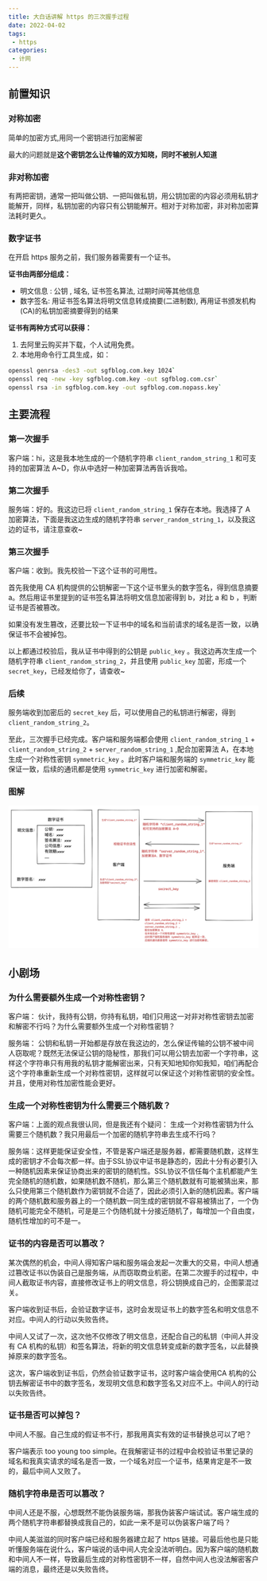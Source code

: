 ```yaml
---
title: 大白话讲解 https 的三次握手过程
date: 2022-04-02
tags:
 - https
categories:
 - 计网
---
```


## 前置知识

### 对称加密

简单的加密方式,用同一个密钥进行加密解密

最大的问题就是**这个密钥怎么让传输的双方知晓，同时不被别人知道**

### 非对称加密

有两把密钥，通常一把叫做公钥、一把叫做私钥，用公钥加密的内容必须用私钥才能解开，同样，私钥加密的内容只有公钥能解开。相对于对称加密，非对称加密算法耗时更久。


### 数字证书
在开启 https 服务之前，我们服务器需要有一个证书。

**证书由两部分组成：**
- 明文信息 : 公钥 , 域名, 证书签名算法, 过期时间等其他信息
- 数字签名: 用证书签名算法将明文信息转成摘要(二进制数), 再用证书颁发机构(CA)的私钥加密摘要得到的结果

**证书有两种方式可以获得：**
1. 去阿里云购买并下载，个人试用免费。
2. 本地用命令行工具生成，如：
```bash
openssl genrsa -des3 -out sgfblog.com.key 1024`
openssl req -new -key sgfblog.com.key -out sgfblog.com.csr`
openssl rsa -in sgfblog.com.key -out sgfblog.com.nopass.key`
```


## 主要流程
### 第一次握手
客户端：hi，这是我本地生成的一个随机字符串 `client_random_string_1` 和可支持的加密算法 A~D，你从中选好一种加密算法再告诉我哈。


### 第二次握手
服务端：好的。我这边已将  `client_random_string_1`  保存在本地。我选择了 A 加密算法，下面是我这边生成的随机字符串 `server_random_string_1`，以及我这边的证书，请注意查收~

### 第三次握手
客户端：收到。我先校验一下这个证书的可用性。

首先我使用 CA 机构提供的公钥解密一下这个证书里头的数字签名，得到信息摘要 a。然后用证书里提到的证书签名算法将明文信息加密得到 b，对比 a 和 b ，判断证书是否被篡改。

如果没有发生篡改，还要比较一下证书中的域名和当前请求的域名是否一致，以确保证书不会被掉包。

以上都通过校验后，我从证书中得到的公钥是 `public_key` 。我这边再次生成一个随机字符串 `client_random_string_2`，并且使用  `public_key` 加密，形成一个 `secret_key`，已经发给你了，请查收~

### 后续
服务端收到加密后的 `secret_key` 后，可以使用自己的私钥进行解密，得到 `client_random_string_2`。

至此，三次握手已经完成。客户端和服务端都会使用  `client_random_string_1`  + `client_random_string_2` + `server_random_string_1` ,配合加密算法 A，在本地生成一个对称性密钥
`symmetric_key` 。此时客户端和服务端的 `symmetric_key` 能保证一致，后续的通讯都是使用 `symmetric_key` 进行加密和解密。

### 图解
![https](/article/https.jpeg)

## 小剧场
### 为什么需要额外生成一个对称性密钥？
客户端： 伙计，我持有公钥，你持有私钥，咱们只用这一对非对称性密钥去加密和解密不行吗？为什么需要额外生成一个对称性密钥？

服务端： 公钥和私钥一开始都是存放在我这边的，怎么保证传输的公钥不被中间人窃取呢？既然无法保证公钥的隐秘性，那我们可以用公钥去加密一个字符串，这样这个字符串只有用我的私钥才能解密出来，只有天知地知你知我知，咱们再配合这个字符串重新生成一个对称性密钥，这样就可以保证这个对称性密钥的安全性。并且，使用对称性加密性能会更好。


### 生成一个对称性密钥为什么需要三个随机数？
客户端：上面的观点我很认同，但是我还有个疑问： 生成一个对称性密钥为什么需要三个随机数？我只用最后一个加密的随机字符串去生成不行吗？

服务端：这样更能保证安全性，不管是客户端还是服务器，都需要随机数，这样生成的密钥才不会每次都一样。由于SSL协议中证书是静态的，因此十分有必要引入一种随机因素来保证协商出来的密钥的随机性。SSL协议不信任每个主机都能产生完全随机的随机数，如果随机数不随机，那么第三个随机数就有可能被猜出来，那么只使用第三个随机数作为密钥就不合适了，因此必须引入新的随机因素。客户端的两个随机数和服务器上的一个随机数一同生成的密钥就不容易被猜出了，一个伪随机可能完全不随机，可是是三个伪随机就十分接近随机了，每增加一个自由度，随机性增加的可不是一。


### 证书的内容是否可以篡改？
某次偶然的机会，中间人得知客户端和服务端会发起一次重大的交易，中间人想通过篡改证书以伪装自己是服务端，从而窃取商业机密。在第二次握手的过程中，中间人截取证书内容，直接修改证书上的明文信息，将公钥换成自己的，企图蒙混过关。

客户端收到证书后，会验证数字证书，这时会发现证书上的数字签名和明文信息不对应。中间人的行动以失败告终。

中间人又试了一次，这次他不仅修改了明文信息，还配合自己的私钥（中间人并没有 CA 机构的私钥）和签名算法，将新的明文信息转变成新的数字签名，以此替换掉原来的数字签名。

这次，客户端收到证书后，仍然会验证数字证书，这时客户端会使用CA 机构的公钥去解密证书中的数字签名，发现明文信息和数字签名又对应不上。中间人的行动以失败告终。

### 证书是否可以掉包？
中间人不服。自己生成的假证书不行，那我用真实有效的证书替换总可以了吧？

客户端表示 too young too simple。在我解密证书的过程中会校验证书里记录的域名和我真实请求的域名是否一致，一个域名对应一个证书，结果肯定是不一致的，最后中间人又败了。

### 随机字符串是否可以篡改？
中间人还是不服，心想既然不能伪装服务端，那我伪装客户端试试。客户端生成的两个随机字符串都替换成我自己的，如此一来不是可以伪装客户端了吗？

中间人美滋滋的同时客户端已经和服务器建立起了 https 链接。可最后他也是只能听懂服务端在说什么，客户端说的话中间人完全没法听明白。因为客户端的随机数和中间人不一样，导致最后生成的对称性密钥不一样，自然中间人也没法解密客户端的消息，最终还是以失败告终。
